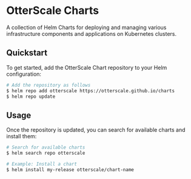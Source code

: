 # OtterScale Charts

A collection of Helm Charts for deploying and managing various infrastructure components and applications on Kubernetes clusters.

## Quickstart

To get started, add the OtterScale Chart repository to your Helm configuration:

```sh
# Add the repository as follows
$ helm repo add otterscale https://otterscale.github.io/charts
$ helm repo update
```

## Usage

Once the repository is updated, you can search for available charts and install them:

```sh
# Search for available charts
$ helm search repo otterscale

# Example: Install a chart
$ helm install my-release otterscale/chart-name
```
